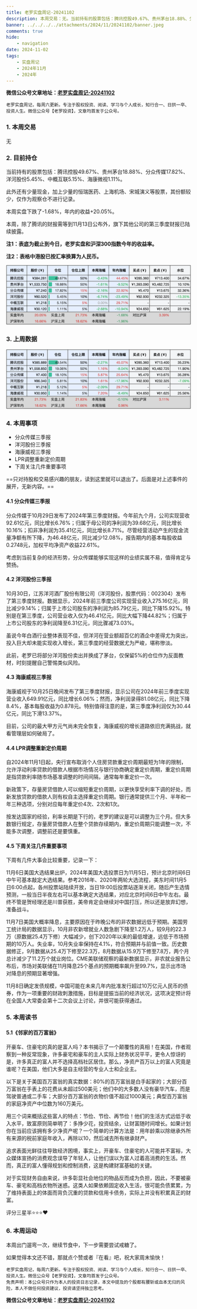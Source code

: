 ```yaml
---
title: 老罗实盘周记-20241102
description: 本周交易：无。当前持有的股票包括：腾讯控股49.67%、贵州茅台18.88%、分众传媒17.82%、洋河股份5.45%、中概互联5.15%、海康微视1.11%。此外还有少量现金，加上少量的恒瑞医药、上海机场、宋城演义等股票，其份额较少，仅作为观察仓不进行记录。本周实盘下跌了-1.68%，年内的收益+20.05%。
banner: ../../../../attachments/2024/11/20241102/banner.jpeg
comments: true
hide:
    - navigation
date: 2024-11-02
tags:
    - 实盘周记
    - 2024年11月
    - 2024年
---
```


__微信公众号文章地址：[老罗实盘周记-20241102](https://mp.weixin.qq.com/s/J8VasFpdwHs1kILmie_lhA)__

```
老罗实盘周记，每周六更新。专注于股权投资、阅读、学习与个人成长，知行合一、日拱一卒、投资人生。微信公众号【老罗投资】，文章均首发于公众号。
```

### 1. 本周交易

无

### 2. 目前持仓

当前持有的股票包括：腾讯控股49.67%、贵州茅台18.88%、分众传媒17.82%、洋河股份5.45%、中概互联5.15%、海康微视1.11%。

此外还有少量现金，加上少量的恒瑞医药、上海机场、宋城演义等股票，其份额较少，仅作为观察仓不进行记录。

本周实盘下跌了<span class="green">-1.68%</span>，年内的收益<span class="red">+20.05%</span>。

本周，除了腾讯的财报需等到11月13日公布外，旗下其他公司的第三季度财报已陆续披露。

**注1：表底为截止到今日，老罗实盘和沪深300指数今年的收益率。**

**注2：表格中港股已按汇率换算为人民币。**

![目前持仓](../../../attachments/2024/11/20241102/1.jpg)

### 3. 上周数据

![上周数据](../../../attachments/2024/11/20241102/2.jpg)

### 4. 本周事项

+ 分众传媒三季报
+ 洋河股份三季报
+ 海康威视三季报
+ LPR调整重新定价周期
+ 下周关注几件重要事项

==只对持股和交易感兴趣的朋友，读到这里就可以退出了。后面是对上述事件的展开，无新内容。==

#### 4.1 分众传媒三季报

分众传媒于10月29日发布了2024年第三季度财报。今年前九个月，公司实现营收92.61亿元，同比增长6.76%；归属于母公司的净利润为39.68亿元，同比增长10.16%；扣非净利润为35.41亿元，同比增长8.71%。尽管经营活动产生的现金流量净额有所下降，为46.48亿元，同比减少12.08%，报告期内的基本每股收益0.2748元，加权平均净资产收益22.61%。

考虑到当前复杂的经济形势，分众传媒能够实现这样的业绩实属不易，值得肯定与赞扬。

#### 4.2 洋河股份三季报

10月30日，江苏洋河酒厂股份有限公司（洋河股份，股票代码：002304）发布了第三季度财报。数据显示，2024年前三季度公司实现营业收入275.16亿元，同比减少9.14%；归属于上市公司股东的净利润为85.79亿元，同比下降15.92%。特别是在第三季度，公司营业收入仅为46.41亿元，同比大幅下降44.82%；归属于上市公司股东的净利润降至6.31亿元，同比骤减73.03%。

虽说今年白酒行业整体表现不佳，但洋河在营业额超百亿的酒企中差得尤为突出，投入巨大却未能实现收入增长，第三季度的经营数据尤为严峻，堪称惨淡。

此前，老罗已将部分洋河股份卖出并换成了茅台，仅保留5%的仓位作为反面教材，时刻提醒自己警惕类似风险。

#### 4.3 海康威视三季报

海康威视于10月25日晚间发布了第三季度财报，显示公司在2024年前三季度实现营业收入649.91亿元，同比增长6.06%；然而，净利润录得81.08亿元，同比下降8.4%，基本每股收益为0.878元。特别值得注意的是，第三季度净利润仅为30.44亿元，同比下滑13.37%。

目前，公司的最大甲方元气尚未完全恢复，海康威视的增长道路依旧充满挑战，就看管理层如何破局了。

#### 4.4 LPR调整重新定价周期

自2024年11月1日起，央行宣布取消个人住房贷款重定价周期最短为1年的限制，允许浮动利率贷款的借款人根据市场情况与银行协商确定重定价周期，重定价周期是指贷款利率随市场基准调整的时间间隔，通常每年重定价一次。

新政策下，存量房贷借款人可以缩短重定价周期，以更快享受利率下调的好处，而新发放贷款的借款人则有权自主选择重定价周期。银行通常提供三个月、半年和一年三种选项，分别对应每年重定价4次、2次和1次。

按发达国家的经验，利率长期是下行的，老罗的建议是可以调整为三个月。但大多数银行规定，存量房贷借款人在整个贷款存续期内，重定价周期只能调整一次，不能多次调整，调整前还是要慎重。

#### 4.5 下周关注几件重要事项

下周有几件大事会比较重要，记录一下：

11月6日美国大选结果出炉，2024年美国大选投票日为11月5日，预计北京时间6日中午可基本敲定大选结果。参考2016年、2020年两轮大选流程，美东时间11月5日6:00点起，各州投票站陆续开放，当日19:00后投票站逐渐关闭，随后产生选情预测，一般当日半夜左右可以基本确定大选结果，对应北京时间6日中午左右。最终不管是贺经理还是川普获胜，美帝肯定会继续对中国打压，所以还是放弃幻想，准备战斗。

11月7日美国大概率降息，主要原因在于昨晚公布的非农数据远低于预期。美国劳工统计局的数据显示，10月非农新增就业人数急剧下降至1.2万人，较9月的22.3万（原数据25.4万下修）大幅减少，创下2020年以来的最低增速，远低于市场预期的10万人。失业率，10月失业率保持在4.1%，符合预期并与前值一致。历史数据修正，9月数据从25.4万下修至22.3万，8月数据从15.9万下修至7.8万，两个月总计减少了11.2万个就业岗位。CME美联储观察的最新数据显示，非农就业报告公布后，市场对美联储在11月降息25个基点的预期概率飙升至99.7%，显示出市场对降息的预期显著增强。

11月8日确定发债规模，中国可能在未来几年内批准发行超过10万亿元人民币的债券，作为一项重要的财政刺激措施，目标是提振当前的经济状况，这项决定预计将在全国人大常委会第十二次会议上讨论，并很可能获得通过。

### 5. 本周读书

#### 5.1《邻家的百万富翁》

开豪车、住豪宅的真的是富人吗？本书揭示了一个颠覆性的真相！在美国，作者观察到一种反常现象，许多豪宅和豪车的主人实际上财务状况平平，更令人惊讶的是，许多真正的富人并不选择高档社区居住。那么，净资产百万以上的富人究竟是谁呢？在美国，他们大多是自主经营的专业人士和企业主。

以下是关于美国百万富翁的真实数据：80%的百万富翁是白手起家的；大部分百万富翁在手表上的花费从未超过500美元；他们中的大多数人没有豪华汽车，而是驾驶普通或二手车；大部分百万富翁的衣物价值不超过1000美元；典型百万富翁的家庭净资产中位数为160万美元。

用三个词来概括这些富人的特点：节俭、节俭、再节俭！他们的生活方式远低于收入水平，致富原则简单明了：多挣少花，投资结余，让财富随时间增长。如果计划你在当前应该拥有多少净资产呢？一个简单的计算方法是：用年龄乘以除继承外所有来源的税前家庭年收入，再除以10，然后减去所有继承财产。

追求表面光鲜往往导致经济困境，事实上，开豪车、住豪宅的人可能并不富裕，大众媒体宣扬的消费观念误导了年轻人，让他们误以为富人过着高消费的生活。然而，真正的富人懂得规划和控制消费，这是构建财富基础的关键。

对于实现财务自由来说，许多彰显社会地位的物品反而成为负担，因此，不要被豪车、豪宅和高档衣物所迷惑。这类人如果依赖固定收入生活，很可能负债累累，为了维持表面上的体面而背负沉重的贷款和信用卡债务，实际上并没有积累真正的财富。

评分三星半⭐️⭐️⭐️❤️

### 6. 本周运动

本周出门遛弯一次，继续节食中，下一步需要尝试戒糖了。

如果觉得本文还不错，那就点个赞或者『在看』吧，祝大家周末愉快！

```
老罗实盘周记，每周六更新。专注于股权投资、阅读、学习与个人成长，知行合一、日拱一卒、投资人生。微信公众号【老罗投资】，文章均首发于公众号。
免责声明：本公众号只作为本人的投资日志记录，本文中提及的个股都有腰斩或血本无归的风险，本人不做任何投资建议，投资请坚持独立思考。
```

__微信公众号文章地址：[老罗实盘周记-20241102](https://mp.weixin.qq.com/s/J8VasFpdwHs1kILmie_lhA)__